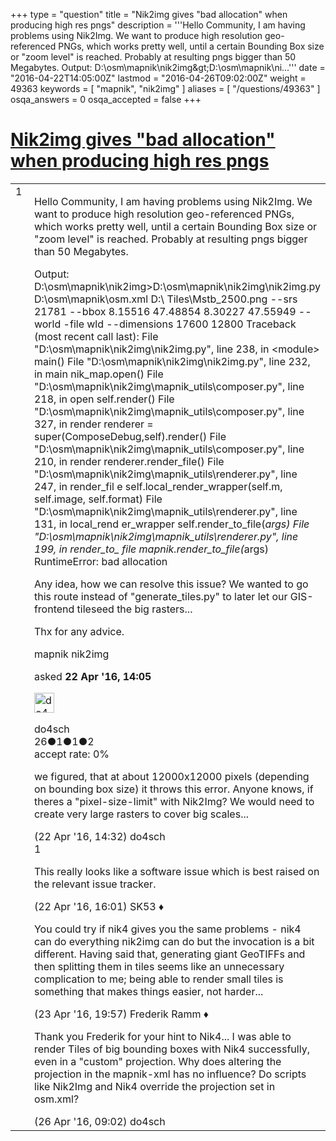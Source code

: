 +++
type = "question"
title = "Nik2img gives &quot;bad allocation&quot; when producing high res pngs"
description = '''Hello Community, I am having problems using Nik2Img. We want to produce high resolution geo-referenced PNGs, which works pretty well, until a certain Bounding Box size or &quot;zoom level&quot; is reached. Probably at resulting pngs bigger  than 50 Megabytes.  Output: D:&#92;osm&#92;mapnik&#92;nik2img&amp;gt;D:&#92;osm&#92;mapnik&#92;ni...'''
date = "2016-04-22T14:05:00Z"
lastmod = "2016-04-26T09:02:00Z"
weight = 49363
keywords = [ "mapnik", "nik2img" ]
aliases = [ "/questions/49363" ]
osqa_answers = 0
osqa_accepted = false
+++

<div class="headNormal">

# [Nik2img gives "bad allocation" when producing high res pngs](/questions/49363/nik2img-gives-bad-allocation-when-producing-high-res-pngs)

</div>

<div id="main-body">

<div id="askform">

<table id="question-table" style="width:100%;">
<colgroup>
<col style="width: 50%" />
<col style="width: 50%" />
</colgroup>
<tbody>
<tr>
<td style="width: 30px; vertical-align: top"><div class="vote-buttons">
<span id="post-49363-upvote" class="ajax-command post-vote up" rel="nofollow" title="I like this post (click again to cancel)"> </span>
<div id="post-49363-score" class="post-score" title="current number of votes">
1
</div>
<span id="post-49363-downvote" class="ajax-command post-vote down" rel="nofollow" title="I dont like this post (click again to cancel)"> </span> <span id="favorite-mark" class="ajax-command favorite-mark" rel="nofollow" title="mark/unmark this question as favorite (click again to cancel)"> </span>
<div id="favorite-count" class="favorite-count">
&#10;</div>
</div></td>
<td><div id="item-right">
<div class="question-body">
<p>Hello Community, I am having problems using Nik2Img. We want to produce high resolution geo-referenced PNGs, which works pretty well, until a certain Bounding Box size or "zoom level" is reached. Probably at resulting pngs bigger than 50 Megabytes.</p>
<p>Output: D:\osm\mapnik\nik2img&gt;D:\osm\mapnik\nik2img\nik2img.py D:\osm\mapnik\osm.xml D:\ Tiles\Mstb_2500.png --srs 21781 --bbox 8.15516 47.48854 8.30227 47.55949 --world -file wld --dimensions 17600 12800 Traceback (most recent call last): File "D:\osm\mapnik\nik2img\nik2img.py", line 238, in &lt;module&gt; main() File "D:\osm\mapnik\nik2img\nik2img.py", line 232, in main nik_map.open() File "D:\osm\mapnik\nik2img\mapnik_utils\composer.py", line 218, in open self.render() File "D:\osm\mapnik\nik2img\mapnik_utils\composer.py", line 327, in render renderer = super(ComposeDebug,self).render() File "D:\osm\mapnik\nik2img\mapnik_utils\composer.py", line 210, in render renderer.render_file() File "D:\osm\mapnik\nik2img\mapnik_utils\renderer.py", line 247, in render_fil e self.local_render_wrapper(self.m, self.image, self.format) File "D:\osm\mapnik\nik2img\mapnik_utils\renderer.py", line 131, in local_rend er_wrapper self.render_to_file(<em>args) File "D:\osm\mapnik\nik2img\mapnik_utils\renderer.py", line 199, in render_to_ file mapnik.render_to_file(</em>args) RuntimeError: bad allocation</p>
<p>Any idea, how we can resolve this issue? We wanted to go this route instead of "generate_tiles.py" to later let our GIS-frontend tileseed the big rasters...</p>
<p>Thx for any advice.</p>
</div>
<div id="question-tags" class="tags-container tags">
<span class="post-tag tag-link-mapnik" rel="tag" title="see questions tagged &#39;mapnik&#39;">mapnik</span> <span class="post-tag tag-link-nik2img" rel="tag" title="see questions tagged &#39;nik2img&#39;">nik2img</span>
</div>
<div id="question-controls" class="post-controls">
&#10;</div>
<div class="post-update-info-container">
<div class="post-update-info post-update-info-user">
<p>asked <strong>22 Apr '16, 14:05</strong></p>
<img src="https://secure.gravatar.com/avatar/1d567ce59a77746f6234fe343a508488?s=32&amp;d=identicon&amp;r=g" class="gravatar" width="32" height="32" alt="do4sch&#39;s gravatar image" />
<p><span>do4sch</span><br />
<span class="score" title="26 reputation points">26</span><span title="1 badges"><span class="badge1">●</span><span class="badgecount">1</span></span><span title="1 badges"><span class="silver">●</span><span class="badgecount">1</span></span><span title="2 badges"><span class="bronze">●</span><span class="badgecount">2</span></span><br />
<span class="accept_rate" title="Rate of the user&#39;s accepted answers">accept rate:</span> <span title="do4sch has no accepted answers">0%</span></p>
</div>
</div>
<div id="comments-container-49363" class="comments-container">
<span id="49364"></span>
<div id="comment-49364" class="comment">
<div id="post-49364-score" class="comment-score">
&#10;</div>
<div class="comment-text">
<p>we figured, that at about 12000x12000 pixels (depending on bounding box size) it throws this error. Anyone knows, if theres a "pixel-size-limit" with Nik2Img? We would need to create very large rasters to cover big scales...</p>
</div>
<div id="comment-49364-info" class="comment-info">
<span class="comment-age">(22 Apr '16, 14:32)</span> <span class="comment-user userinfo">do4sch</span>
</div>
</div>
<span id="49365"></span>
<div id="comment-49365" class="comment">
<div id="post-49365-score" class="comment-score">
1
</div>
<div class="comment-text">
<p>This really looks like a software issue which is best raised on the relevant issue tracker.</p>
</div>
<div id="comment-49365-info" class="comment-info">
<span class="comment-age">(22 Apr '16, 16:01)</span> <span class="comment-user userinfo">SK53 ♦</span>
</div>
</div>
<span id="49381"></span>
<div id="comment-49381" class="comment">
<div id="post-49381-score" class="comment-score">
&#10;</div>
<div class="comment-text">
<p>You could try if nik4 gives you the same problems - nik4 can do everything nik2img can do but the invocation is a bit different. Having said that, generating giant GeoTIFFs and then splitting them in tiles seems like an unnecessary complication to me; being able to render small tiles is something that makes things easier, not harder...</p>
</div>
<div id="comment-49381-info" class="comment-info">
<span class="comment-age">(23 Apr '16, 19:57)</span> <span class="comment-user userinfo">Frederik Ramm ♦</span>
</div>
</div>
<span id="49427"></span>
<div id="comment-49427" class="comment">
<div id="post-49427-score" class="comment-score">
&#10;</div>
<div class="comment-text">
<p>Thank you Frederik for your hint to Nik4... I was able to render Tiles of big bounding boxes with Nik4 successfully, even in a "custom" projection. Why does altering the projection in the mapnik-xml has no influence? Do scripts like Nik2Img and Nik4 override the projection set in osm.xml?</p>
</div>
<div id="comment-49427-info" class="comment-info">
<span class="comment-age">(26 Apr '16, 09:02)</span> <span class="comment-user userinfo">do4sch</span>
</div>
</div>
</div>
<div id="comment-tools-49363" class="comment-tools">
&#10;</div>
<div class="clear">
&#10;</div>
<div id="comment-49363-form-container" class="comment-form-container">
&#10;</div>
<div class="clear">
&#10;</div>
</div></td>
</tr>
</tbody>
</table>

</div>

</div>

